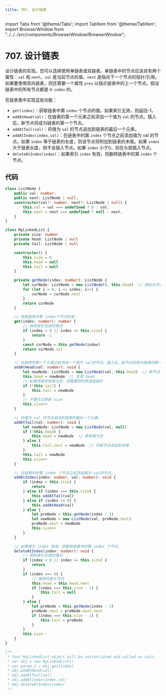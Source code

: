 ```yaml
---
title: 707. 设计链表
---
```


import Tabs from '@theme/Tabs';
import TabItem from '@theme/TabItem';
import BrowserWindow from "../../../src/components/BrowserWindow/BrowserWindow";

# 707. 设计链表

<BrowserWindow url='https://leetcode-cn.com/problems/design-linked-list/'>

  设计链表的实现。您可以选择使用单链表或双链表。单链表中的节点应该具有两个属性：`val` 和 `next`。`val` 是当前节点的值，`next` 是指向下一个节点的指针/引用。如果要使用双向链表，则还需要一个属性 `prev` 以指示链表中的上一个节点。假设链表中的所有节点都是 `0-index` 的。

  在链表类中实现这些功能：

  - `get(index)`：获取链表中第 `index` 个节点的值。如果索引无效，则返回-1。
  - `addAtHead(val)`：在链表的第一个元素之前添加一个值为 `val` 的节点。插入后，新节点将成为链表的第一个节点。
  - `addAtTail(val)`：将值为 `val` 的节点追加到链表的最后一个元素。
  - `addAtIndex(index,val)`：在链表中的第 `index` 个节点之前添加值为 val  的节点。如果 `index` 等于链表的长度，则该节点将附加到链表的末尾。如果 `index` 大于链表长度，则不会插入节点。如果 `index` 小于0，则在头部插入节点。
  - `deleteAtIndex(index)`：如果索引 `index` 有效，则删除链表中的第 `index` 个节点。

</BrowserWindow>

## 代码

<Tabs groupId="solutions">
  <TabItem value="ts" label="TypeScript">

```ts
class ListNode {
    public val: number;
    public next: ListNode | null;
    constructor(val?: number, next?: ListNode | null) {
        this.val = val === undefined ? 0 : val;
        this.next = next === undefined ? null : next;
    }
}

class MyLinkedList {
    private size: number
    private head: ListNode | null
    private tail: ListNode | null

    constructor() {
        this.size = 0
        this.head = null
        this.tail = null
    }

    private getNode(index: number): ListNode {
        let curNode: ListNode = new ListNode(0, this.head)  // 虚拟头节点
        for (let i = 0; i <= index; i++) {
            curNode = curNode.next
        }
        return curNode
    }

    // 获取链表中第 index个节点的值
    get(index: number): number {
        // 排除索引无效的情况
        if (index < 0 || index >= this.size) {
            return -1
        }
        const curNode = this.getNode(index)
        return curNode.val
    }

    // 在链表的第一个元素之前添加一个值为 val的节点。插入后，新节点将成为链表的第一个节点。
    addAtHead(val: number): void {
        let newNode: ListNode = new ListNode(val, this.head)  // 新节点
        this.head = newNode  // 变更 head
        // 如果原来的链表为空，则需要同时修改尾指针
        if (!this.tail) {
            this.tail = newNode
        }
        // 不要忘记更新 size
        this.size++
    }

    // 将值为 val 的节点追加到链表的最后一个元素。
    addAtTail(val: number): void {
        let newNode: ListNode = new ListNode(val, null)
        if (!this.head) {
            this.head = newNode  // 原链表为空
        } else {
            this.tail.next = newNode  // 将新节点追加到末尾
        }
        this.tail = newNode
        this.size++
    }

    // 在链表中的第 index 个节点之前添加值为 val的节点。
    addAtIndex(index: number, val: number): void {
        if (index > this.size) {
            return
        } else if (index === this.size) {
            this.addAtTail(val)
        } else if (index <= 0) {
            this.addAtHead(val)
        } else {
            let preNode = this.getNode(index - 1)
            let newNode = new ListNode(val, preNode.next)
            preNode.next = newNode
            this.size++
        }
    }

    // 如果索引 index 有效，则删除链表中的第 index 个节点。
    deleteAtIndex(index: number): void {
        // 排除索引无效的情况
        if (index < 0 || index >= this.size) {
            return
        }
        if (index === 0) {
            // 删除的是头节点
            this.head = this.head.next
            if (index === this.size - 1) {
                this.tail = null
            }
        } else {
            let preNode = this.getNode(index - 1)
            preNode.next = preNode.next.next
            if (index === this.size - 1) {
                this.tail = preNode
            }
        }
        this.size--
    }
}

/**
 * Your MyLinkedList object will be instantiated and called as such:
 * var obj = new MyLinkedList()
 * var param_1 = obj.get(index)
 * obj.addAtHead(val)
 * obj.addAtTail(val)
 * obj.addAtIndex(index,val)
 * obj.deleteAtIndex(index)
 */
```

  </TabItem>
</Tabs>